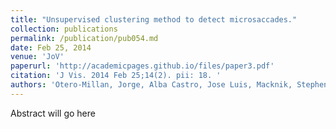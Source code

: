 ```yaml
---
title: "Unsupervised clustering method to detect microsaccades."
collection: publications
permalink: /publication/pub054.md
date: Feb 25, 2014
venue: 'JoV'
paperurl: 'http://academicpages.github.io/files/paper3.pdf'
citation: 'J Vis. 2014 Feb 25;14(2). pii: 18. '
authors: 'Otero-Millan, Jorge, Alba Castro, Jose Luis, Macknik, Stephen L, Martinez-Conde, Susana'
---
```

Abstract will go here

